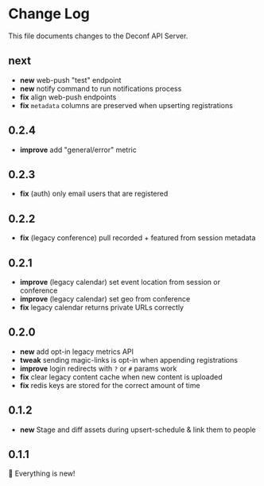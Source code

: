 # Change Log

This file documents changes to the Deconf API Server.

## next

- **new** web-push "test" endpoint
- **new** notify command to run notifications process
- **fix** align web-push endpoints
- **fix** `metadata` columns are preserved when upserting registrations

## 0.2.4

- **improve** add "general/error" metric

## 0.2.3

- **fix** (auth) only email users that are registered

## 0.2.2

- **fix** (legacy conference) pull recorded + featured from session metadata

## 0.2.1

- **improve** (legacy calendar) set event location from session or conference
- **improve** (legacy calendar) set geo from conference
- **fix** legacy calendar returns private URLs correctly

## 0.2.0

- **new** add opt-in legacy metrics API
- **tweak** sending magic-links is opt-in when appending registrations
- **improve** login redirects with `?` or `#` params work
- **fix** clear legacy content cache when new content is uploaded
- **fix** redis keys are stored for the correct amount of time

## 0.1.2

- **new** Stage and diff assets during upsert-schedule & link them to people

## 0.1.1

🎉 Everything is new!
